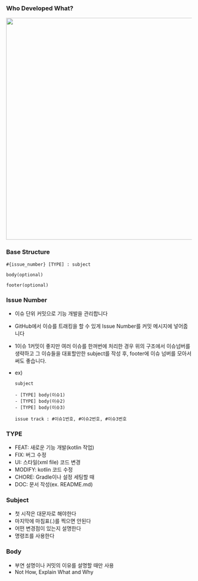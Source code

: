 ### Who Developed What?

<div>
  <img width="600" src="https://user-images.githubusercontent.com/68374234/118522041-93e1ba00-b776-11eb-976e-8d39271bdcda.png">
</div>



### **Base Structure**

```
#{issue_number} [TYPE] : subject

body(optional)

footer(optional)
```

### **Issue Number**

- 이슈 단위 커밋으로 기능 개발을 관리합니다

- GitHub에서 이슈를 트래킹을 할 수 있게 Issue Number를 커밋 메시지에 넣어줍니다

- 1이슈 1커밋이 좋지만 여러 이슈를 한꺼번에 처리한 경우 위의 구조에서 이슈넘버를 생략하고  그 이슈들을 대표할만한 subject를 작성 후, footer에 이슈 넘버를 모아서 써도 좋습니다.

- ex)

  ```
  subject
  
  - [TYPE] body(이슈1)
  - [TYPE] body(이슈2)
  - [TYPE] body(이슈3)
  
  issue track : #이슈1번호, #이슈2번호, #이슈3번호
  ```

### **TYPE**

- FEAT: 새로운 기능 개발(kotlin 작업)
- FIX: 버그 수정
- UI: 스타일(xml file) 코드 변경
- MODIFY: kotlin 코드 수정
- CHORE: Gradle이나 설정 세팅할 때
- DOC: 문서 작성(ex. README.md)

### **Subject**

- 첫 시작은 대문자로 해야한다
- 마지막에 마침표(.)를 찍으면 안된다
- 어떤 변경점이 있는지 설명한다
- 명령조를 사용한다

### **Body**

- 부연 설명이나 커밋의 이유를 설명할 때만 사용
- Not How, Explain What and Why